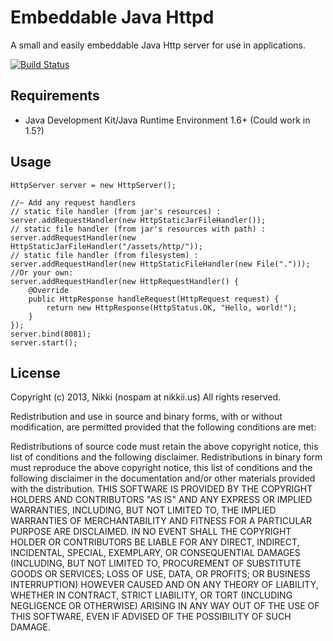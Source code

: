 # Embeddable Java Httpd

A small and easily embeddable Java Http server for use in applications.

[![Build Status](https://travis-ci.org/nikkiii/embedhttp.svg?branch=master)](https://travis-ci.org/nikkiii/embedhttp)

## Requirements

- Java Development Kit/Java Runtime Environment 1.6+ (Could work in 1.5?)

## Usage

	HttpServer server = new HttpServer();
	
	//~ Add any request handlers
	// static file handler (from jar's resources) :
	server.addRequestHandler(new HttpStaticJarFileHandler());
    // static file handler (from jar's resources with path) :
    server.addRequestHandler(new HttpStaticJarFileHandler("/assets/http/"));
	// static file handler (from filesystem) :
	server.addRequestHandler(new HttpStaticFileHandler(new File(".")));
	//Or your own:
	server.addRequestHandler(new HttpRequestHandler() {
		@Override
		public HttpResponse handleRequest(HttpRequest request) {
			return new HttpResponse(HttpStatus.OK, "Hello, world!");
		}
	});
	server.bind(8081);
	server.start();
	
## License

Copyright (c) 2013, Nikki (nospam at nikkii.us)
All rights reserved.

Redistribution and use in source and binary forms, with or without modification, are permitted provided that the following conditions are met:

Redistributions of source code must retain the above copyright notice, this list of conditions and the following disclaimer.
Redistributions in binary form must reproduce the above copyright notice, this list of conditions and the following disclaimer in the documentation and/or other materials provided with the distribution.
THIS SOFTWARE IS PROVIDED BY THE COPYRIGHT HOLDERS AND CONTRIBUTORS "AS IS" AND ANY EXPRESS OR IMPLIED WARRANTIES, INCLUDING, BUT NOT LIMITED TO, THE IMPLIED WARRANTIES OF MERCHANTABILITY AND FITNESS FOR A PARTICULAR PURPOSE ARE DISCLAIMED. IN NO EVENT SHALL THE COPYRIGHT HOLDER OR CONTRIBUTORS BE LIABLE FOR ANY DIRECT, INDIRECT, INCIDENTAL, SPECIAL, EXEMPLARY, OR CONSEQUENTIAL DAMAGES (INCLUDING, BUT NOT LIMITED TO, PROCUREMENT OF SUBSTITUTE GOODS OR SERVICES; LOSS OF USE, DATA, OR PROFITS; OR BUSINESS INTERRUPTION) HOWEVER CAUSED AND ON ANY THEORY OF LIABILITY, WHETHER IN CONTRACT, STRICT LIABILITY, OR TORT (INCLUDING NEGLIGENCE OR OTHERWISE) ARISING IN ANY WAY OUT OF THE USE OF THIS SOFTWARE, EVEN IF ADVISED OF THE POSSIBILITY OF SUCH DAMAGE.